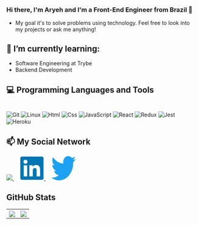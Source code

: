### Hi there, I'm Aryeh and I'm a Front-End Engineer from Brazil 👋
- My goal it's to solve problems using technology. Feel free to look into my projects or ask me anything!

## 🌱 I’m currently learning:
- Software Engineering  at Trybe
- Backend Development

<!--
**aribdavid/aribdavid** is a ✨ _special_ ✨ repository because its `README.md` (this file) appears on your GitHub profile.

Here are some ideas to get you started:

- 🔭 I’m currently working on ...
- 🌱 I’m currently learning ...
- 👯 I’m looking to collaborate on ...
- 🤔 I’m looking for help with ...
- 💬 Ask me about ...
- 📫 How to reach me: ...
- 😄 Pronouns: ...
- ⚡ Fun fact: ...
-->




## :computer: Programming Languages and Tools
<div style="display: inline_block"><br>
  <img align="center" alt="Git" height="40" width="50" src="https://cdn.jsdelivr.net/gh/devicons/devicon/icons/git/git-original.svg"> 
  <img align="center" alt="Linux" height="40" width="50" src="https://cdn.jsdelivr.net/gh/devicons/devicon/icons/linux/linux-original.svg">
  <img align="center" alt="Html" height="40" width="50" src="https://cdn.jsdelivr.net/gh/devicons/devicon/icons/html5/html5-plain-wordmark.svg">
  <img align="center" alt="Css" height="40" width="50" src="https://cdn.jsdelivr.net/gh/devicons/devicon/icons/css3/css3-plain-wordmark.svg">
  <img align="center" alt="JavaScript" height="40" width="50" src="https://cdn.jsdelivr.net/gh/devicons/devicon/icons/javascript/javascript-original.svg">
  <img align="center" alt="React" height="40" width="50" src="https://cdn.jsdelivr.net/gh/devicons/devicon/icons/react/react-original-wordmark.svg">
  <img align="center" alt="Redux" height="40" width="50" src="https://cdn.jsdelivr.net/gh/devicons/devicon/icons/redux/redux-original.svg">
  <img align="center" alt="Jest" height="40" width="50" src="https://cdn.jsdelivr.net/gh/devicons/devicon/icons/jest/jest-plain.svg">
  <img align="center" alt="Heroku" height="40" width="50" src="https://cdn.jsdelivr.net/gh/devicons/devicon/icons/heroku/heroku-plain-wordmark.svg">
 
</div>

## 📫 My Social Network
<div>
  <a style="margin-right: 15px;" href="mailto:aryehbdavid@gmail.com" target="_blank">
    <img src="https://img.icons8.com/external-justicon-flat-justicon/64/000000/external-gmail-social-media-justicon-flat-justicon.png"/>
  </a>
  <a style="margin-right: 15px;" href="https://www.linkedin.com/in/aryeh-i-braid-david-770/" target="_blank">
    <img width="64px" alt="linkedIn" src="https://raw.githubusercontent.com/devicons/devicon/2ae2a900d2f041da66e950e4d48052658d850630/icons/linkedin/linkedin-original.svg" />
  </a>
  <a style="margin-right: 15px;" href="https://twitter.com/@aryehbraid" target="_blank">
    <img width="64px" alt="twitter" src="https://raw.githubusercontent.com/devicons/devicon/2ae2a900d2f041da66e950e4d48052658d850630/icons/twitter/twitter-original.svg" />
  </a>
</div>

## GitHub Stats
<table>
<tr><td>

  <a href="https://github.com/anuraghazra/github-readme-stats" rel="noopener noreferrer" target="_blank">
    <img align="center" src="https://github-readme-stats.vercel.app/api?username=aribdavid&show_icons=true&theme=tokyonight" />
  </a>

</td><td>

  <a href="https://github.com/anuraghazra/github-readme-stats" rel="noopener noreferrer" target="_blank" target="_blank">
    <img align="center" src="https://github-readme-stats.vercel.app/api/top-langs/?username=aribdavid&layout=compact&theme=tokyonight" />
  </a>

</td></tr>
</table>
